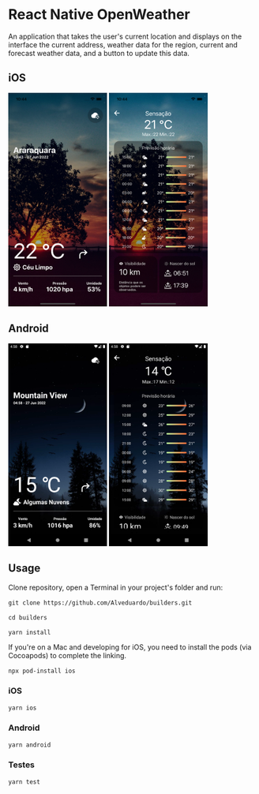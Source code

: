 # React Native OpenWeather

An application that takes the user's current location and displays on the interface the current address, weather data for the region, current and forecast weather data, and a button to update this data.

## iOS

<div>
    <img src="https://github.com/Alveduardo/builders/blob/master/assets/screenshots/iphone1.png" width="200" />
    <img src="https://github.com/Alveduardo/builders/blob/master/assets/screenshots/iphone2.png" width="200" />
</div>

## Android

<div>
    <img src="https://github.com/Alveduardo/builders/blob/master/assets/screenshots/android1.png" width="200" />
    <img src="https://github.com/Alveduardo/builders/blob/master/assets/screenshots/android2.png" width="200" />
</div>

## Usage

Clone repository, open a Terminal in your project's folder and run:

```
git clone https://github.com/Alveduardo/builders.git
```

```
cd builders
```

```
yarn install
```

If you're on a Mac and developing for iOS, you need to install the pods (via Cocoapods) to complete the linking.

```
npx pod-install ios
```

### iOS

```
yarn ios
```

### Android

```
yarn android
```

### Testes

```
yarn test
```

